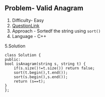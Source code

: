 ## Problem- Valid Anagram
1. Difficulty- Easy 
2. [QuestionLink](https://leetcode.com/problems/valid-anagram/)
3. Approach - Sortedf the string using `sort()`
4. Language - C++


5.Solution
 
    class Solution {
    public:
    bool isAnagram(string s, string t) {
        if(s.size()!=t.size()) return false;
        sort(t.begin(),t.end());
        sort(s.begin(),s.end());
        return (s==t);
    }
    };
   
      
        